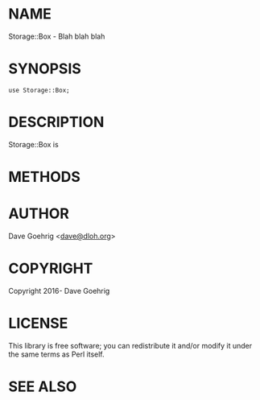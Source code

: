 # NAME

Storage::Box - Blah blah blah

# SYNOPSIS

    use Storage::Box;

# DESCRIPTION

Storage::Box is 

# METHODS

# AUTHOR

Dave Goehrig &lt;dave@dloh.org>

# COPYRIGHT

Copyright 2016- Dave Goehrig

# LICENSE

This library is free software; you can redistribute it and/or modify
it under the same terms as Perl itself.

# SEE ALSO
